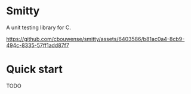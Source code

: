 # Smitty

A unit testing library for C.

https://github.com/cbouwense/smitty/assets/6403586/b81ac0a4-8cb9-494c-8335-57ff1add87f7

# Quick start

TODO
